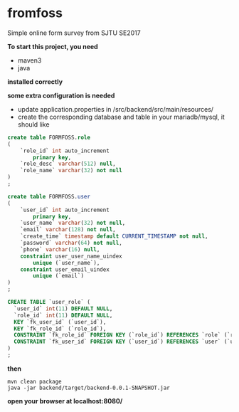 # fromfoss
Simple online form survey from SJTU SE2017

**To start this project, you need**
+ maven3
+ java

**installed correctly**

**some extra configuration is needed**
+ update application.properties in /src/backend/src/main/resources/
+ create the corresponding database and table in your mariadb/mysql, it should like 

```sql
create table FORMFOSS.role
(
	`role_id` int auto_increment
		primary key,
	`role_desc` varchar(512) null,
	`role_name` varchar(32) not null
)
;

create table FORMFOSS.user
(
	`user_id` int auto_increment
		primary key,
	`user_name` varchar(32) not null,
	`email` varchar(128) not null,
	`create_time` timestamp default CURRENT_TIMESTAMP not null,
	`password` varchar(64) not null,
	`phone` varchar(16) null,
	constraint user_user_name_uindex
		unique (`user_name`),
	constraint user_email_uindex
		unique (`email`)
)
;

CREATE TABLE `user_role` (
  `user_id` int(11) DEFAULT NULL,
  `role_id` int(11) DEFAULT NULL,
  KEY `fk_user_id` (`user_id`),
  KEY `fk_role_id` (`role_id`),
  CONSTRAINT `fk_role_id` FOREIGN KEY (`role_id`) REFERENCES `role` (`role_id`) ON DELETE CASCADE ON UPDATE CASCADE,
  CONSTRAINT `fk_user_id` FOREIGN KEY (`user_id`) REFERENCES `user` (`user_id`) ON DELETE CASCADE ON UPDATE CASCADE
) 
;

   ```


**then**

    mvn clean package
    java -jar backend/target/backend-0.0.1-SNAPSHOT.jar

**open your browser at localhost:8080/**
